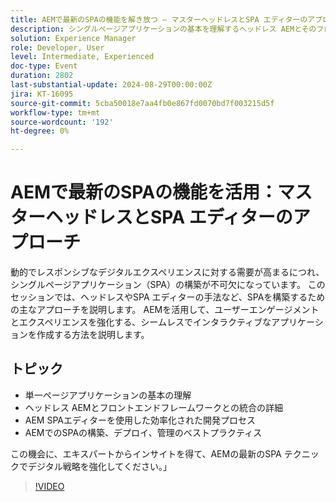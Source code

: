 ```yaml
---
title: AEMで最新のSPAの機能を解き放つ – マスターヘッドレスとSPA エディターのアプローチ
description: シングルページアプリケーションの基本を理解するヘッドレス AEMとそのフロントエンドフレームワークとの統合を探索するAEM SPA Editor を利用して効率化された開発プロセスを実現する AEMD でSPAを構築、デプロイ、管理するためのベストプラクティス AEMでは、エキスパートからインサイトを得て、SPAの最新の手法でデジタル戦略を強化することができます。
solution: Experience Manager
role: Developer, User
level: Intermediate, Experienced
doc-type: Event
duration: 2802
last-substantial-update: 2024-08-29T00:00:00Z
jira: KT-16095
source-git-commit: 5cba50018e7aa4fb0e867fd0070bd7f003215d5f
workflow-type: tm+mt
source-wordcount: '192'
ht-degree: 0%

---
```



# AEMで最新のSPAの機能を活用：マスターヘッドレスとSPA エディターのアプローチ

動的でレスポンシブなデジタルエクスペリエンスに対する需要が高まるにつれ、シングルページアプリケーション（SPA）の構築が不可欠になっています。 このセッションでは、ヘッドレスやSPA エディターの手法など、SPAを構築するための主なアプローチを説明します。 AEMを活用して、ユーザーエンゲージメントとエクスペリエンスを強化する、シームレスでインタラクティブなアプリケーションを作成する方法を説明します。

## トピック

* 単一ページアプリケーションの基本の理解
* ヘッドレス AEMとフロントエンドフレームワークとの統合の詳細
* AEM SPAエディターを使用した効率化された開発プロセス
* AEMでのSPAの構築、デプロイ、管理のベストプラクティス

この機会に、エキスパートからインサイトを得て、AEMの最新のSPA テクニックでデジタル戦略を強化してください。」

>[!VIDEO](https://video.tv.adobe.com/v/3433168/?learn=on)
